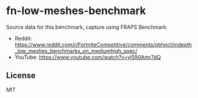 # fn-low-meshes-benchmark

Source data for this benchmark, capture using FRAPS Benchmark:

 - Reddit: https://www.reddit.com/r/FortniteCompetitive/comments/qbhpcl/indepth_low_meshes_benchmarks_on_mediumhigh_spec/
 - YouTube: https://www.youtube.com/watch?v=yj590Amr7dQ

## License

MIT
